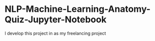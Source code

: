 # NLP-Machine-Learning-Anatomy-Quiz-Jupyter-Notebook
I develop this project in as my freelancing project
